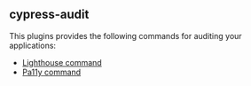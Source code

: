 ## cypress-audit

This plugins provides the following commands for auditing your applications:

- [Lighthouse command](./LIGHTHOUSE.md)
- [Pa11y command](./PA11Y.md)
